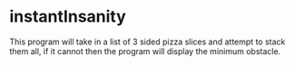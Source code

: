 # instantInsanity

This program will take in a list of 3 sided pizza slices and attempt to stack them all, if it cannot then the program will display the minimum obstacle. 
